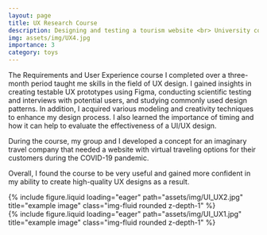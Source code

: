 ```yaml
---
layout: page
title: UX Research Course
description: Designing and testing a tourism website <br> University course
img: assets/img/UX4.jpg
importance: 3
category: toys
---
```


The Requirements and User Experience course I completed
over a three-month period taught me skills in the field
of UX design. I gained insights in creating testable UX
prototypes using Figma, conducting scientific testing and
interviews with potential users, and studying commonly
used design patterns. In addition, I acquired various modeling
and creativity techniques to enhance my design
process. I also learned the importance of timing and how it
can help to evaluate the effectiveness of a UI/UX design.

During the course, my group and I developed a concept for
an imaginary travel company that needed a website with
virtual traveling options for their customers during the
COVID-19 pandemic.

Overall, I found the course to be very useful and gained
more confident in my ability to create high-quality UX
designs as a result.

<div class="row">
    <div class="col-sm mt-3 mt-md-0">
        {% include figure.liquid loading="eager" path="assets/img/UI_UX2.jpg" title="example image" class="img-fluid rounded z-depth-1" %}
    </div>
</div>

<div class="row">
    <div class="col-sm mt-3 mt-md-0">
        {% include figure.liquid loading="eager" path="assets/img/UI_UX1.jpg" title="example image" class="img-fluid rounded z-depth-1" %}
    </div>
</div>
